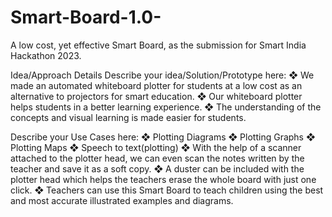 # Smart-Board-1.0-
A low cost, yet effective Smart Board, as the submission for Smart India Hackathon 2023.



Idea/Approach Details
Describe your idea/Solution/Prototype here:
❖ We made an automated whiteboard plotter for students at a low cost as an alternative to projectors for smart education.
❖ Our whiteboard plotter helps students in a better learning experience.
❖ The understanding of the concepts and visual learning is made easier for students.

Describe your Use Cases here:
❖ Plotting Diagrams
❖ Plotting Graphs
❖ Plotting Maps
❖ Speech to text(plotting)
❖ With the help of a scanner attached to the plotter head, we can even scan the
notes written by the teacher and save it as a soft copy.
❖ A duster can be included with the plotter head which helps the teachers erase
the whole board with just one click.
❖ Teachers can use this Smart Board to teach children using the best and most accurate
illustrated examples and diagrams.

